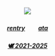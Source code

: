 ##### <p align="center">![](https://komarev.com/ghpvc/?username=trody&color=A6451C&label=⠀🍕⠀⠀&style=flat)</p>

##### <p align="center">[rentry](https://rentry.co/idc)⠀⠀⠀[ata](https://trody.atabook.org/)
##### <p align="center">[🕊️ 2021-2025](https://file.garden/Z6h2bh-K9iNK3QVg/image_2025-07-03_161142905.png)
